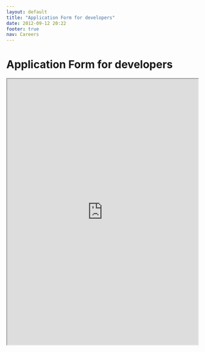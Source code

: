 ```yaml
---
layout: default
title: "Application Form for developers"
date: 2012-09-12 20:22
footer: true
nav: Careers
---
```


<div class="span12">
	<h1>Application Form for developers</h1>
	<iframe src="https://creator.zoho.com/multunus/multunus-jobs/form-embed/Job_Applicant/" width="100%" height="700" scrolling="yes"</iframe>
</div>